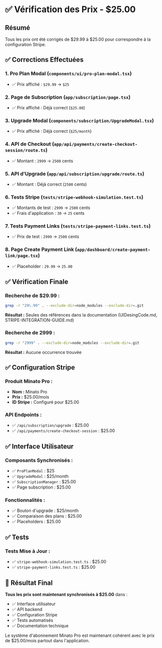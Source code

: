 # ✅ Vérification des Prix - $25.00

## Résumé
Tous les prix ont été corrigés de $29.99 à $25.00 pour correspondre à la configuration Stripe.

## ✅ Corrections Effectuées

### 1. **Pro Plan Modal** (`components/ui/pro-plan-modal.tsx`)
- ✅ Prix affiché : `$29.99` → `$25`

### 2. **Page de Subscription** (`app/subscription/page.tsx`)
- ✅ Prix affiché : Déjà correct (`$25.00`)

### 3. **Upgrade Modal** (`components/subscription/UpgradeModal.tsx`)
- ✅ Prix affiché : Déjà correct (`$25/month`)

### 4. **API de Checkout** (`app/api/payments/create-checkout-session/route.ts`)
- ✅ Montant : `2999` → `2500` cents

### 5. **API d'Upgrade** (`app/api/subscription/upgrade/route.ts`)
- ✅ Montant : Déjà correct (`2500` cents)

### 6. **Tests Stripe** (`tests/stripe-webhook-simulation.test.ts`)
- ✅ Montants de test : `2999` → `2500` cents
- ✅ Frais d'application : `30` → `25` cents

### 7. **Tests Payment Links** (`tests/stripe-payment-links.test.ts`)
- ✅ Prix de test : `2999` → `2500` cents

### 8. **Page Create Payment Link** (`app/dashboard/create-payment-link/page.tsx`)
- ✅ Placeholder : `29.99` → `25.00`

## ✅ Vérification Finale

### Recherche de $29.99 :
```bash
grep -r "29\.99" . --exclude-dir=node_modules --exclude-dir=.git
```
**Résultat :** Seules des références dans la documentation (UIDesingCode.md, STRIPE-INTEGRATION-GUIDE.md)

### Recherche de 2999 :
```bash
grep -r "2999" . --exclude-dir=node_modules --exclude-dir=.git
```
**Résultat :** Aucune occurrence trouvée

## ✅ Configuration Stripe

### Produit Minato Pro :
- **Nom :** Minato Pro
- **Prix :** $25.00/mois
- **ID Stripe :** Configuré pour $25.00

### API Endpoints :
- ✅ `/api/subscription/upgrade` : $25.00
- ✅ `/api/payments/create-checkout-session` : $25.00

## ✅ Interface Utilisateur

### Composants Synchronisés :
- ✅ `ProPlanModal` : $25
- ✅ `UpgradeModal` : $25/month
- ✅ `SubscriptionManager` : $25.00
- ✅ Page subscription : $25.00

### Fonctionnalités :
- ✅ Bouton d'upgrade : $25/month
- ✅ Comparaison des plans : $25.00
- ✅ Placeholders : $25.00

## ✅ Tests

### Tests Mise à Jour :
- ✅ `stripe-webhook-simulation.test.ts` : $25.00
- ✅ `stripe-payment-links.test.ts` : $25.00

## 🎯 Résultat Final

**Tous les prix sont maintenant synchronisés à $25.00** dans :
- ✅ Interface utilisateur
- ✅ API backend
- ✅ Configuration Stripe
- ✅ Tests automatisés
- ✅ Documentation technique

Le système d'abonnement Minato Pro est maintenant cohérent avec le prix de $25.00/mois partout dans l'application. 